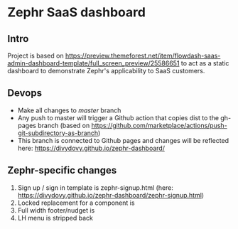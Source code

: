 # Zephr SaaS dashboard

## Intro
Project is based on https://preview.themeforest.net/item/flowdash-saas-admin-dashboard-template/full_screen_preview/25586651 to act as a static dashboard to demonstrate Zephr's applicability to SaaS customers.

## Devops
* Make all changes to *master* branch
* Any push to master will trigger a Github action that copies dist to the gh-pages branch (based on https://github.com/marketplace/actions/push-git-subdirectory-as-branch)
* This branch is connected to Github pages and changes will be reflected here: https://divydovy.github.io/zephr-dashboard/

## Zephr-specific changes
1. Sign up / sign in template is zephr-signup.html (here: https://divydovy.github.io/zephr-dashboard/zephr-signup.html)
2. Locked replacement for a component is
3. Full width footer/nudget is 
4. LH menu is stripped back 
